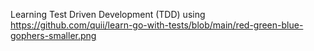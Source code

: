 Learning Test Driven Development (TDD) using https://github.com/quii/learn-go-with-tests/blob/main/red-green-blue-gophers-smaller.png